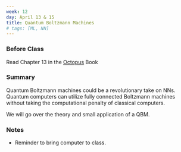 ```yaml
---
week: 12
day: April 13 & 15
title: Quantum Boltzmann Machines
# tags: [ML, NN]
---
```

### Before Class
Read Chapter 13 in the [Octopus](https://www.amazon.com/Programming-Quantum-Computers-Essential-Algorithms/dp/1492039683) Book

### Summary
Quantum Boltzmann machines could be a revolutionary take on NNs. Quantum computers can utilize fully connected Boltzmann machines without taking the computational penalty of classical computers. 

We will go over the theory and small application of a QBM.

### Notes
- Reminder to bring computer to class.